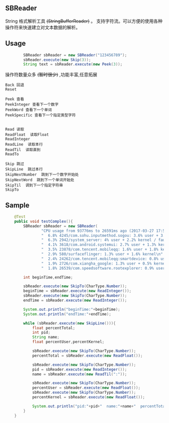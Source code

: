 ## SBReader
String 格式解析工具 ~~(StringBufferReader)~~ 。
支持字符流。可以方便的使用各种操作符来快速建立对文本数据的解析。

## Usage

```java
        SBReader sbReader = new SBReader("123456789");
        sbReader.execute(new Skip(3));
        String text = sbReader.execute(new Peek(3));
```
操作符数量众多 ~~(暂时很少)~~ ,功能丰富,任意拓展

>
    Back 回退
    Reset

    Peek 查看
    PeekInteger 查看下一个数字
    PeekWord 查看下一个单词
    PeekSpecific 查看下一个指定类型字符


    Read 读取
    ReadFloat  读取Float
    ReadInteger
    ReadLine  读取本行
    ReadTil  读取直到
    ReadTo

    Skip 跳过
    SkipLine  跳过本行
    SkipNextNumber  跳到下一个数字开始处
    SkipNextWord  跳到下一个单词开始处
    SkipTil  调到下一个指定字符串
    SkipTo

## Sample
```java
    @Test
    public void testComplex(){
        SBReader sbReader = new SBReader(
                "CPU usage from 93776ms to 26591ms ago (2017-03-27 17:55:24.469 to 2017-03-27 17:56:31.654):\n" +
                "  6.8% 4245/com.sohu.inputmethod.sogou: 3.6% user + 3.2% kernel\n" +
                "  6.3% 2942/system_server: 4% user + 2.2% kernel / faults: 709 minor\n" +
                "  4.1% 3618/com.android.systemui: 2.7% user + 1.3% kernel / faults: 378 minor\n" +
                "  3.5% 23878/com.tencent.mobileqq: 1.6% user + 1.8% kernel / faults: 81 minor\n" +
                "  2.9% 580/surfaceflinger: 1.3% user + 1.6% kernel\n" +
                "  2.4% 24262/com.tencent.mobileqq:smartdevice: 0.8% user + 1.5% kernel / faults: 187 minor\n" +
                "  1.9% 2726/com.xiangha_google: 1.3% user + 0.5% kernel / faults: 121 minor\n" +
                "  1.8% 26539/com.speedsoftware.rootexplorer: 0.9% user + 0.8% kernel");

        int beginTime,endTime;

        sbReader.execute(new SkipTo(CharType.Number));
        beginTime = sbReader.execute(new ReadInteger());
        sbReader.execute(new SkipTo(CharType.Number));
        endTime = sbReader.execute(new ReadInteger());

        System.out.println("beginTime:"+beginTime);
        System.out.println("endTime:"+endTime);

        while (sbReader.execute(new SkipLine())){
            float percentTotal;
            int pid;
            String name;
            float percentUser,percentKernel;

            sbReader.execute(new SkipTo(CharType.Number));
            percentTotal = sbReader.execute(new ReadFloat());

            sbReader.execute(new SkipTo(CharType.Number));
            pid = sbReader.execute(new ReadInteger());
            name = sbReader.execute(new ReadTil(":"));

            sbReader.execute(new SkipTo(CharType.Number));
            percentUser = sbReader.execute(new ReadFloat());
            sbReader.execute(new SkipTo(CharType.Number));
            percentKernel = sbReader.execute(new ReadFloat());

            System.out.println("pid:"+pid+"  name:"+name+"  percentTotal:"+percentTotal+"  percentUser:"+percentUser+"  percentKernel:"+percentKernel);
        }
    }
```
